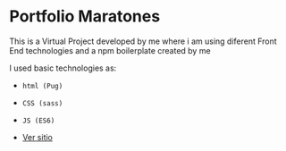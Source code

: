 # Portfolio Maratones


This is a Virtual Project developed by me where i am using diferent Front End technologies and a npm boilerplate created by me

I used basic technologies as:
* ```html (Pug)```
* ```CSS (sass)```
* ```JS (ES6)```

* [Ver sitio](https://kikeestrada.github.io/portfolio-maratones)
